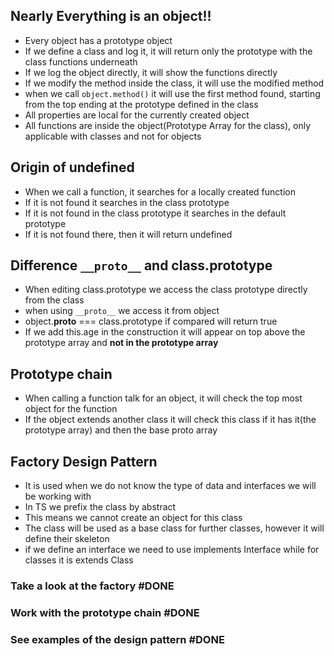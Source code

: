 

## Nearly Everything is an object!!
- Every object has a prototype object
- If we define a class and log it, it will return only the prototype with the class functions underneath
- If we log the object directly, it will show the functions directly
- If we modify the method inside the class, it will use the modified method
- when we call `object.method()` it will use the first method found, starting from the top ending at the prototype defined in the class
- All properties are local for the currently created object
- All functions are inside the object(Prototype Array for the class), only applicable with classes and not for objects

## Origin of undefined
- When we call a function, it searches for a locally created function
- If it is not found it searches in the class prototype
- If it is not found in the class prototype it searches in the default prototype
- If it is not found there, then it will return undefined


## Difference `__proto__` and class.prototype
- When editing class.prototype we access the class prototype directly from the class
- when using `__proto__` we access it from object
- object.__proto__ === class.prototype if compared will return true
- If we add this.age in the construction it will appear on top above the prototype array and **not in the prototype array** 

## Prototype chain
- When calling a function talk for an object, it will check the top most object for the function
- If the object extends another class it will check this class if it has it(the prototype array) and then the base proto array

## Factory Design Pattern
- It is used when we do not know the type of data and interfaces we will be working with
- In TS we prefix the class by abstract
- This means we cannot create an object for this class
- The class will be used as a base class for further classes, however it will define their skeleton
- if we define an interface we need to use implements Interface while for classes it is extends Class


### Take a look at the factory #DONE 
### Work with the prototype chain #DONE 
### See examples of the design pattern #DONE 
